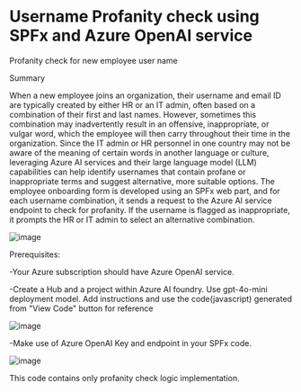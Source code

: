 # Username Profanity check using SPFx and Azure OpenAI service
Profanity check for new employee user name

Summary

When a new employee joins an organization, their username and email ID are typically created by either HR or an IT admin, often based on a combination of their first and last names. However, sometimes this combination may inadvertently result in an offensive, inappropriate, or vulgar word, which the employee will then carry throughout their time in the organization. Since the IT admin or HR personnel in one country may not be aware of the meaning of certain words in another language or culture, leveraging Azure AI services and their large language model (LLM) capabilities can help identify usernames that contain profane or inappropriate terms and suggest alternative, more suitable options.
The employee onboarding form is developed using an SPFx web part, and for each username combination, it sends a request to the Azure AI service endpoint to check for profanity. If the username is flagged as inappropriate, it prompts the HR or IT admin to select an alternative combination.


![image](https://github.com/user-attachments/assets/a17ef065-d293-4d38-9c4b-5892d6b44bf8)


Prerequisites:

-Your Azure subscription should have Azure OpenAI service.
     
-Create a Hub and a project within Azure AI foundry. Use gpt-4o-mini deployment model. Add instructions and use the code(javascript) generated from "View Code" button for reference


   ![image](https://github.com/user-attachments/assets/af545562-efb8-4707-8ce5-87d84e2650a8)

     
-Make use of Azure OpenAI Key and endpoint in your SPFx code.

   ![image](https://github.com/user-attachments/assets/41e6a069-f26f-42ab-85c2-54f7386e104c)


This code contains only profanity check logic implementation.
